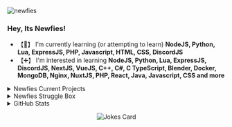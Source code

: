 <p align="left"> <img src="https://komarev.com/ghpvc/?username=newfies&label=Profile%20views&color=0e75b6&style=flat" alt="newfies" /> </p>

### Hey, Its Newfies!
- 【🧠】 I’m currently learning (or attempting to learn) **NodeJS, Python, Lua, ExpressJS, PHP, Javascript, HTML, CSS, DiscordJS**
- 【➕】 I'm interested in learning **NodeJS, Python, Lua, ExpressJS, DiscordJS, NextJS, VueJS, C++, C#, C TypeScript, Blender, Docker, MongoDB, Nginx, NuxtJS, PHP, React, Java, Javascript, CSS and more**
  
<details>
  <summary>Newfies Current Projects</summary>
  
  ### These are the current projects Newfies is working on!
  * Nothing Right Now!
</details>

<details>
  <summary>Newfies Struggle Box</summary>
  
  ### This is Newfies struggle box, links to things hes struggling with and whatnot
  help is appreciated, but I am limited on what i know and dont like making things with code im unfamiliar with.

  ### Current Struggles
  * Postman, OAuth, Twitter/X API | No project for this, but this stuff really stresses me out, things update, nothing up to date, noone can teach me how to do this stuff.
  * Selenium, Python, WebDrivers | [View Project](https://github.com/GsLibrary/SeleniumAutomationTemplate)
  * createProxyMiddleware, http-proxy-middleware | [View Project](https://github.com/GsLibrary/GsProxy)
  * CSS and using position, directions, and zindex | [This is experienced in 95% of my projects]
</details>

<details>
  <summary>GitHub Stats</summary>

  <div align="center">
  <img src="https://github-readme-stats.vercel.app/api?username=newfies&hide_title=false&hide_rank=false&show_icons=true&include_all_commits=true&count_private=true&disable_animations=false&theme=dracula&locale=en&hide_border=false&order=1" height="150" alt="stats graph"  />
  <img src="https://github-readme-stats.vercel.app/api/top-langs?username=newfies&locale=en&hide_title=false&layout=compact&card_width=320&langs_count=5&theme=dracula&hide_border=false&order=2" height="150" alt="languages graph"  />
</div>
</details>

<div align="center">

  ![Jokes Card](https://readme-jokes.vercel.app/api)
  
</div>

<!-- 
<div align="center">
<a href="https://readme-typing-svg.demolab.com/demo/?font=Ubuntu&color=BB2222&center=true&vCenter=true&width=525&lines=Hey%2C+it's+me+Newfie!;This+is+my+GitHub+profile.;I+enjoy+tech+and+animals!;On+my+profile+you+can+mainly+find+me+using+HTML%2FCSS%2FJS;I+am+pro+privacy!;I+support+LGBTQ!;I+am+pro+preservation+for+things+like+games."><img src="https://readme-typing-svg.demolab.com?font=Ubuntu&pause=1000&color=BB2222&center=true&vCenter=true&width=525&lines=Hey%2C+it's+me+Newfie!;This+is+my+GitHub+profile.;I+enjoy+tech+and+animals!;On+my+profile+you+can+mainly+find+me+using+HTML%2CFSS%2FJS;I+am+pro+privacy!;I+support+LGBTQ!;I+am+pro+preservation+for+things+like+games." alt="Typing SVG" /></a>
</div>
-->
